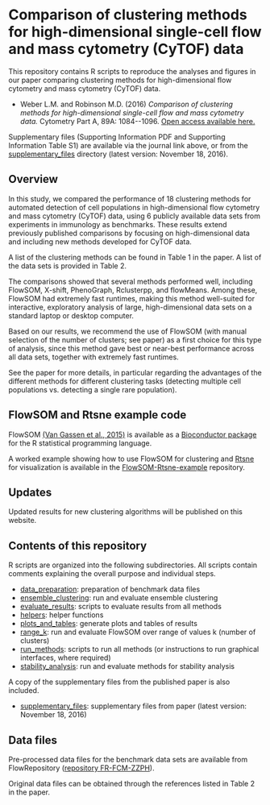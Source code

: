 # Comparison of clustering methods for high-dimensional single-cell flow and mass cytometry (CyTOF) data

This repository contains R scripts to reproduce the analyses and figures in our paper comparing clustering methods for high-dimensional flow cytometry and mass cytometry (CyTOF) data.

- Weber L.M. and Robinson M.D. (2016) *Comparison of clustering methods for high-dimensional single-cell flow and mass cytometry data.* Cytometry Part A, 89A: 1084--1096. [Open access available here.](http://onlinelibrary.wiley.com/doi/10.1002/cyto.a.23030/full)

Supplementary files (Supporting Information PDF and Supporting Information Table S1) are available via the journal link above, or from the [supplementary_files](supplementary_files/) directory (latest version: November 18, 2016).



## Overview

In this study, we compared the performance of 18 clustering methods for automated detection of cell populations in high-dimensional flow cytometry and mass cytometry (CyTOF) data, using 6 publicly available data sets from experiments in immunology as benchmarks. These results extend previously published comparisons by focusing on high-dimensional data and including new methods developed for CyTOF data.

A list of the clustering methods can be found in Table 1 in the paper. A list of the data sets is provided in Table 2.

The comparisons showed that several methods performed well, including FlowSOM, X-shift, PhenoGraph, Rclusterpp, and flowMeans. Among these, FlowSOM had extremely fast runtimes, making this method well-suited for interactive, exploratory analysis of large, high-dimensional data sets on a standard laptop or desktop computer.

Based on our results, we recommend the use of FlowSOM (with manual selection of the number of clusters; see paper) as a first choice for this type of analysis, since this method gave best or near-best performance across all data sets, together with extremely fast runtimes.

See the paper for more details, in particular regarding the advantages of the different methods for different clustering tasks (detecting multiple cell populations vs. detecting a single rare population).



## FlowSOM and Rtsne example code

FlowSOM [(Van Gassen et al., 2015)](http://www.ncbi.nlm.nih.gov/pubmed/25573116) is available as a [Bioconductor package](http://bioconductor.org/packages/release/bioc/html/FlowSOM.html) for the R statistical programming language.

A worked example showing how to use FlowSOM for clustering and [Rtsne](https://github.com/jkrijthe/Rtsne) for visualization is available in the [FlowSOM-Rtsne-example](https://github.com/lmweber/FlowSOM-Rtsne-example) repository.



## Updates

Updated results for new clustering algorithms will be published on this website.



## Contents of this repository

R scripts are organized into the following subdirectories. All scripts contain comments explaining the overall purpose and individual steps.

- [data_preparation](data_preparation/): preparation of benchmark data files
- [ensemble_clustering](ensemble_clustering/): run and evaluate ensemble clustering
- [evaluate_results](evaluate_results/): scripts to evaluate results from all methods
- [helpers](helpers/): helper functions
- [plots_and_tables](plots_and_tables/): generate plots and tables of results
- [range_k](range_k/): run and evaluate FlowSOM over range of values k (number of clusters)
- [run_methods](run_methods/): scripts to run all methods (or instructions to run graphical interfaces, where required)
- [stability_analysis](stability_analysis/): run and evaluate methods for stability analysis

A copy of the supplementary files from the published paper is also included.

- [supplementary_files](supplementary_files/): supplementary files from paper (latest version: November 18, 2016)



## Data files

Pre-processed data files for the benchmark data sets are available from FlowRepository ([repository FR-FCM-ZZPH](https://flowrepository.org/id/FR-FCM-ZZPH)).

Original data files can be obtained through the references listed in Table 2 in the paper.




